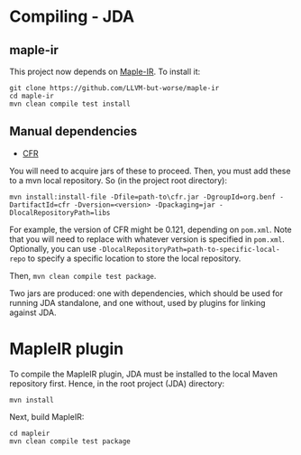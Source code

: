 # Compiling - JDA

## maple-ir

This project now depends on [Maple-IR](https://github.com/LLVM-but-worse/maple-ir). To install it:
```
git clone https://github.com/LLVM-but-worse/maple-ir
cd maple-ir
mvn clean compile test install
```

## Manual dependencies
 - [CFR](http://www.benf.org/other/cfr/)

You will need to acquire jars of these to proceed. Then, you must add these to a mvn local repository.
So (in the project root directory):
```
mvn install:install-file -Dfile=path-to\cfr.jar -DgroupId=org.benf -DartifactId=cfr -Dversion=<version> -Dpackaging=jar -DlocalRepositoryPath=libs
```
For example, the version of CFR might be 0.121, depending on `pom.xml`. Note that you will need to replace <version> with whatever version is specified in `pom.xml`.
Optionally, you can use `-DlocalRepositoryPath=path-to-specific-local-repo` to specify a specific location to store the local repository.

Then, `mvn clean compile test package`.

Two jars are produced: one with dependencies, which should be used for running JDA standalone, and one without, used by plugins for linking against JDA.

# MapleIR plugin

To compile the MapleIR plugin, JDA must be installed to the local Maven repository first. Hence, in the root project (JDA) directory:
```
mvn install
```

Next, build MapleIR:
```
cd mapleir
mvn clean compile test package
```

